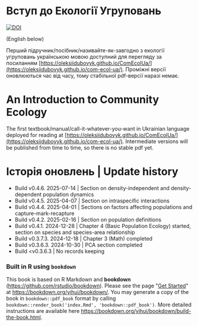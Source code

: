 # Вступ до Екології Угруповань

[![DOI](https://zenodo.org/badge/doi/10.5281/zenodo.14014872.svg)](https://doi.org/10.5281/zenodo.14014872)

(English below)

Перший підручник/посібник/називайте-як-завгодно з екології угруповань українською мовою доступний для перегляду за посиланням [https://oleksiidubovyk.github.io/ComEcolUa/](https://oleksiidubovyk.github.io/com-ecol-ua/). Проміжні версії оновлюються час від часу, тому стабільної pdf-версії наразі немає. 

# An Introduction to Community Ecology

The first textbook/manual/call-it-whatever-you-want in Ukrainian language deployed for reading at [https://oleksiidubovyk.github.io/ComEcolUa/](https://oleksiidubovyk.github.io/com-ecol-ua/). Intermediate versions will be published from time to time, so there is no stable pdf yet.

# Історія оновлень | Update history

- Build v0.4.6. 2025-07-14 | Section on density-independent and density-dependent population dynamics
- Build v0.4.5. 2025-04-07 | Section on intraspecific interactions
- Build v0.4.4. 2025-04-01 | Sections on factors affecting populations and capture-mark-recapture
- Build v0.4.2. 2025-02-16 | Section on population definitions
- Build v0.4.1. 2024-12-28 | Chapter 4 (Basic Population Ecology) started, section on species and species-area relationship
- Build v0.3.7.3. 2024-12-18 | Chapter 3 (Math) completed
- Build v0.3.6.3. 2024-10-30 | PCA section completed
- Build <v0.3.6.3 | No records keeping

### Built in R using `bookdown`

This book is based on R Markdown and **bookdown** (https://github.com/rstudio/bookdown). Please see the page "[Get Started](https://bookdown.org/yihui/bookdown/get-started.html)" at https://bookdown.org/yihui/bookdown/. You may generate a copy of the book in `bookdown::pdf_book` format by calling `bookdown::render_book('index.Rmd', 'bookdown::pdf_book')`. More detailed instructions are available here https://bookdown.org/yihui/bookdown/build-the-book.html.
